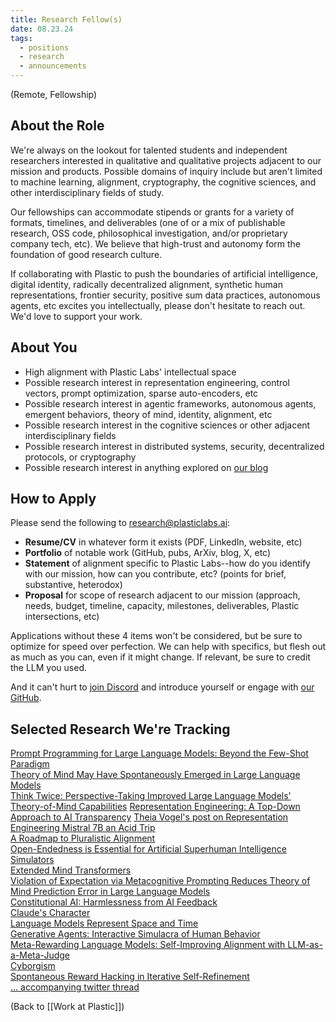 ```yaml
---
title: Research Fellow(s)
date: 08.23.24
tags:
  - positions
  - research
  - announcements
---
```

(Remote, Fellowship)

## About the Role
We're always on the lookout for talented students and independent researchers interested in qualitative and qualitative projects adjacent to our mission and products. Possible domains of inquiry include but aren't limited to machine learning, alignment, cryptography, the cognitive sciences, and other interdisciplinary fields of study.

Our fellowships can accommodate stipends or grants for a variety of formats, timelines, and deliverables (one of or a mix of publishable research, OSS code, philosophical investigation, and/or proprietary company tech, etc). We believe that high-trust and autonomy form the foundation of good research culture.

If collaborating with Plastic to push the boundaries of artificial intelligence, digital identity, radically decentralized alignment, synthetic human representations, frontier security, positive sum data practices, autonomous agents, etc excites you intellectually, please don't hesitate to reach out. We'd love to support your work.

## About You
- High alignment with Plastic Labs' intellectual space
- Possible research interest in representation engineering, control vectors, prompt optimization, sparse auto-encoders, etc
- Possible research interest in agentic frameworks, autonomous agents, emergent behaviors, theory of mind, identity, alignment, etc
- Possible research interest in the cognitive sciences or other adjacent interdisciplinary fields
- Possible research interest in distributed systems, security, decentralized protocols, or cryptography
- Possible research interest in anything explored on [our blog](https://blog.plasticlabs.ai)

## How to Apply
Please send the following to research@plasticlabs.ai:
- **Resume/CV** in whatever form it exists (PDF, LinkedIn, website, etc)
- **Portfolio** of notable work (GitHub, pubs, ArXiv, blog, X, etc)
- **Statement** of alignment specific to Plastic Labs--how do you identify with our mission, how can you contribute, etc? (points for brief, substantive, heterodox)
- **Proposal** for scope of research adjacent to our mission (approach, needs, budget, timeline, capacity, milestones, deliverables, Plastic intersections, etc)

Applications without these 4 items won't be considered, but be sure to optimize for speed over perfection. We can help with specifics, but flesh out as much as you can, even if it might change. If relevant, be sure to credit the LLM you used.

And it can't hurt to [join Discord](https://discord.gg/plasticlabs) and introduce yourself or engage with [our GitHub](https://github.com/plastic-labs).

## Selected Research We're Tracking
[Prompt Programming for Large Language Models: Beyond the Few-Shot Paradigm](https://arxiv.org/pdf/2102.07350)  
[Theory of Mind May Have Spontaneously Emerged in Large Language Models](https://arxiv.org/pdf/2302.02083v3)  
[Think Twice: Perspective-Taking Improved Large Language Models' Theory-of-Mind Capabilities](https://arxiv.org/pdf/2311.10227)
[Representation Engineering: A Top-Down Approach to AI Transparency](https://arxiv.org/abs/2310.01405)
[Theia Vogel's post on Representation Engineering Mistral 7B an Acid Trip](https://vgel.me/posts/representation-engineering/)  
[A Roadmap to Pluralistic Alignment](https://arxiv.org/abs/2402.05070)  
[Open-Endedness is Essential for Artificial Superhuman Intelligence](https://arxiv.org/pdf/2406.04268)  
[Simulators](https://generative.ink/posts/simulators/)  
[Extended Mind Transformers](https://arxiv.org/pdf/2406.02332)  
[Violation of Expectation via Metacognitive Prompting Reduces Theory of Mind Prediction Error in Large Language Models](https://arxiv.org/abs/2310.06983)  
[Constitutional AI: Harmlessness from AI Feedback](https://arxiv.org/pdf/2212.08073)  
[Claude's Character](https://www.anthropic.com/research/claude-character)  
[Language Models Represent Space and Time](https://arxiv.org/pdf/2310.02207)  
[Generative Agents: Interactive Simulacra of Human Behavior](https://arxiv.org/abs/2304.03442)  
[Meta-Rewarding Language Models: Self-Improving Alignment with LLM-as-a-Meta-Judge](https://arxiv.org/abs/2407.19594)  
[Cyborgism](https://www.lesswrong.com/posts/bxt7uCiHam4QXrQAA/cyborgism)  
[Spontaneous Reward Hacking in Iterative Self-Refinement](https://arxiv.org/abs/2407.04549)  
[... accompanying twitter thread](https://x.com/JanePan_/status/1813208688343052639)  


(Back to [[Work at Plastic]])
